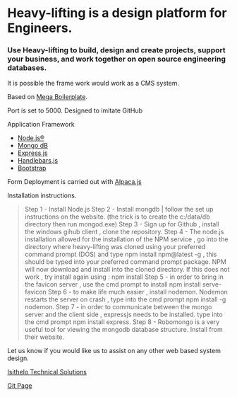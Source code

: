 <h1> 
Heavy-lifting is a design platform for Engineers.
</h1>
<h3> 
Use Heavy-lifting to build, design and create projects, support your business, and work together on <strong>open source </strong> engineering databases.
</h3>
<p>It is possible the frame work would work as a CMS system.</p>

Based on <a href="https://github.com/sahat/megaboilerplate">Mega Boilerplate</a>.

Port is set to 5000.
Designed to imitate GitHub

Application Framework
<ul>
<li><a href="https://nodejs.org/en/" target="_blank">Node.js®</a></li>
<li><a href="https://www.mongodb.com/" target="_blank">Mongo dB</a></li>

<li><a href="http://expressjs.com/" target="_blank">Express.js</a></li>
<li><a href="http://handlebarsjs.com/" target="_blank">Handlebars.js</a></li>
<li><a href="http://getbootstrap.com/" target="_blank">Bootstrap</a></li>
</ul>
Form Deployment is carried out with <a href="http://www.alpacajs.org/" target="_blank">Alpaca.js</a>

Installation instructions.
>Step 1 - Install Node.js
>Step 2 - Install mongdb | follow the set up instructions on the website. (the trick is to create the c:/data/db directory then run mongod.exe)
>Step 3 - Sign up for Github , install the windows gihub client , clone the repository.
>Step 4 - The node.js installation allowed for the installation of the NPM service  , go into the directory where heavy-lifting was cloned using your preferred command prompt (DOS) and type npm install npm@latest -g , this should be typed into your preferred command prompt package. NPM will now download and install into the cloned directory. If this does not work , try install again using : npm install
>Step 5 - in order to bring in the favicon server , use the cmd prompt to install npm install serve-favicon
>Step 6 - to make life much easier , install nodemon. Nodemon restarts the server on crash , type into the cmd prompt npm install -g nodemon.
>Step 7 - in order to communicate between the mongo server and the client side , expressjs needs to be installed. type into the cmd prompt npm install express.
>Step 8 - Robomongo is a very useful tool for viewing the mongodb database structure. Install from their website.


>>>>>>>  
<p>Let us know if you would like us to assist on any other web based system design.</p>
<a href="http://www.isithelo.com/" target="_blank">Isithelo Technical Solutions</a>



<a href="https://isithelo.github.io/heavy-lifting/" target="_blank">Git Page</a>


 
